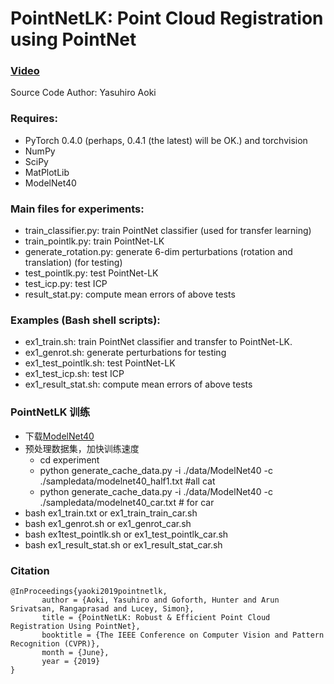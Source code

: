 # PointNetLK: Point Cloud Registration using PointNet

### [Video](https://youtu.be/J2ClR5OZuLc)

Source Code Author:
Yasuhiro Aoki

### Requires:
* PyTorch 0.4.0 (perhaps, 0.4.1 (the latest) will be OK.) and torchvision
* NumPy
* SciPy
* MatPlotLib
* ModelNet40

### Main files for experiments:
* train_classifier.py: train PointNet classifier (used for transfer learning)
* train_pointlk.py: train PointNet-LK
* generate_rotation.py: generate 6-dim perturbations (rotation and translation) (for testing)
* test_pointlk.py: test PointNet-LK
* test_icp.py: test ICP
* result_stat.py: compute mean errors of above tests

### Examples (Bash shell scripts):
* ex1_train.sh: train PointNet classifier and transfer to PointNet-LK.
* ex1_genrot.sh: generate perturbations for testing
* ex1_test_pointlk.sh: test PointNet-LK
* ex1_test_icp.sh: test ICP
* ex1_result_stat.sh: compute mean errors of above tests
### PointNetLK 训练
* 下载[ModelNet40](http://modelnet.cs.princeton.edu/ModelNet40.zip)
* 预处理数据集，加快训练速度
  * cd experiment
  * python generate_cache_data.py -i ./data/ModelNet40 -c ./sampledata/modelnet40_half1.txt #all cat
  * python generate_cache_data.py -i ./data/ModelNet40 -c ./sampledata/modelnet40_car.txt # for car
* bash ex1_train.txt or ex1_train_train_car.sh
* bash ex1_genrot.sh or ex1_genrot_car.sh
* bash ex1test_pointlk.sh or ex1_test_pointlk_car.sh
* bash ex1_result_stat.sh or ex1_result_stat_car.sh

### Citation

```
@InProceedings{yaoki2019pointnetlk,
       author = {Aoki, Yasuhiro and Goforth, Hunter and Arun Srivatsan, Rangaprasad and Lucey, Simon},
       title = {PointNetLK: Robust & Efficient Point Cloud Registration Using PointNet},
       booktitle = {The IEEE Conference on Computer Vision and Pattern Recognition (CVPR)},
       month = {June},
       year = {2019}
}
```
